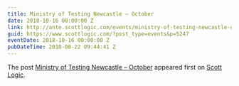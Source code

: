```yaml
---
title: Ministry of Testing Newcastle – October
date: 2018-10-16 00:00:00 Z
link: http://ante.scottlogic.com/events/ministry-of-testing-newcastle-october/
guid: https://www.scottlogic.com/?post_type=events&p=5247
eventDate: 2018-10-16 00:00:00 Z
pubDateTime: 2018-08-22 09:44:41 Z
---
```


<p>The post <a rel="nofollow" href="http://ante.scottlogic.com/events/ministry-of-testing-newcastle-october/">Ministry of Testing Newcastle &#8211; October</a> appeared first on <a rel="nofollow" href="http://ante.scottlogic.com">Scott Logic</a>.</p>